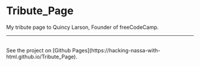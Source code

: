 # Tribute_Page
My tribute page to Quincy Larson, Founder of freeCodeCamp.

---
<br />
See the project on [Github Pages](https://hacking-nassa-with-html.github.io/Tribute_Page).

